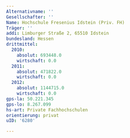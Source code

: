 ```yaml
---
Alternativname: ''
Gesellschafter: ''
Name: Hochschule Fresenius Idstein (Priv. FH)
Träger: ''
addi: Limburger Straße 2, 65510 Idstein
bundesland: Hessen
drittmittel:
  2010:
    absolut: 693448.0
    wirtschaft: 0.0
  2011:
    absolut: 471822.0
    wirtschaft: 0.0
  2012:
    absolut: 1144715.0
    wirtschaft: 0.0
gps-la: 50.221.345
gps-lo: 8.267.099
hs-art: Private Fachhochschulen
orientierung: privat
uID: '6280'

---
```


